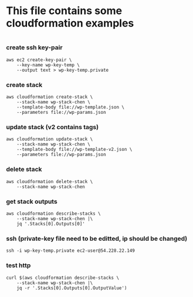 
#
# This file contains some cloudformation examples
#

### create ssh key-pair
```
aws ec2 create-key-pair \
    --key-name wp-key-temp \
    --output text > wp-key-temp.private
```

### create stack
```
aws cloudformation create-stack \
    --stack-name wp-stack-chen \
    --template-body file://wp-template.json \
    --parameters file://wp-params.json
```

### update stack (v2 contains tags)
```
aws cloudformation update-stack \
    --stack-name wp-stack-chen \
    --template-body file://wp-template-v2.json \
    --parameters file://wp-params.json
```

### delete stack
```
aws cloudformation delete-stack \
    --stack-name wp-stack-chen
```

### get stack outputs
```
aws cloudformation describe-stacks \
    --stack-name wp-stack-chen |\
    jq '.Stacks[0].Outputs[0]'
```

### ssh (private-key file need to be editted, ip should be changed)
```
ssh -i wp-key-temp.private ec2-user@54.228.22.149
```

### test http
```
curl $(aws cloudformation describe-stacks \
    --stack-name wp-stack-chen |\
    jq -r '.Stacks[0].Outputs[0].OutputValue')
```

